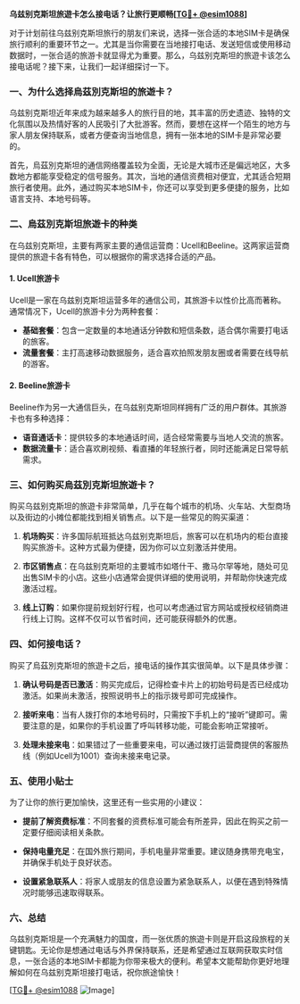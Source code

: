 **乌兹别克斯坦旅遊卡怎么接电话？让旅行更顺畅[[TG💪+ @esim1088](https://t.me/s/esim1088)]**

对于计划前往乌兹别克斯坦旅行的朋友们来说，选择一张合适的本地SIM卡是确保旅行顺利的重要环节之一。尤其是当你需要在当地接打电话、发送短信或使用移动数据时，一张合适的旅游卡就显得尤为重要。那么，乌兹别克斯坦的旅遊卡该怎么接电话呢？接下来，让我们一起详细探讨一下。

### 一、为什么选择烏茲別克斯坦的旅遊卡？

乌兹别克斯坦近年来成为越来越多人的旅行目的地，其丰富的历史遗迹、独特的文化氛围以及热情好客的人民吸引了大批游客。然而，要想在这样一个陌生的地方与家人朋友保持联系，或者方便查询当地信息，拥有一张本地的SIM卡是非常必要的。

首先，烏茲別克斯坦的通信网络覆盖较为全面，无论是大城市还是偏远地区，大多数地方都能享受稳定的信号服务。其次，当地的通信资费相对便宜，尤其适合短期旅行者使用。此外，通过购买本地SIM卡，你还可以享受到更多便捷的服务，比如语言支持、本地号码等。

### 二、烏茲別克斯坦旅遊卡的种类

在乌兹别克斯坦，主要有两家主要的通信运营商：Ucell和Beeline。这两家运营商提供的旅遊卡各有特色，可以根据你的需求选择合适的产品。

#### 1. Ucell旅游卡
Ucell是一家在乌兹别克斯坦运营多年的通信公司，其旅游卡以性价比高而著称。通常情况下，Ucell的旅游卡分为两种套餐：

- **基础套餐**：包含一定数量的本地通话分钟数和短信条数，适合偶尔需要打电话的旅客。
- **流量套餐**：主打高速移动数据服务，适合喜欢拍照发朋友圈或者需要在线导航的游客。

#### 2. Beeline旅游卡
Beeline作为另一大通信巨头，在乌兹别克斯坦同样拥有广泛的用户群体。其旅游卡也有多种选择：

- **语音通话卡**：提供较多的本地通话时间，适合经常需要与当地人交流的旅客。
- **数据流量卡**：适合喜欢刷视频、看直播的年轻旅行者，同时还能满足日常导航需求。

### 三、如何购买烏茲別克斯坦旅遊卡？

购买乌兹别克斯坦的旅遊卡非常简单，几乎在每个城市的机场、火车站、大型商场以及街边的小摊位都能找到相关销售点。以下是一些常见的购买渠道：

1. **机场购买**：许多国际航班抵达乌兹别克斯坦后，旅客可以在机场内的柜台直接购买旅游卡。这种方式最为便捷，因为你可以立刻激活并使用。
   
2. **市区销售点**：在乌兹别克斯坦的主要城市如塔什干、撒马尔罕等地，随处可见出售SIM卡的小店。这些小店通常会提供详细的使用说明，并帮助你快速完成激活过程。

3. **线上订购**：如果你提前规划好行程，也可以考虑通过官方网站或授权经销商进行线上订购。这样不仅可以节省时间，还可能获得额外的优惠。

### 四、如何接电话？

购买了烏茲別克斯坦的旅遊卡之后，接电话的操作其实很简单。以下是具体步骤：

1. **确认号码是否已激活**：购买完成后，记得检查卡片上的初始号码是否已经成功激活。如果尚未激活，按照说明书上的指示拨号即可完成操作。

2. **接听来电**：当有人拨打你的本地号码时，只需按下手机上的“接听”键即可。需要注意的是，如果你的手机设置了呼叫转移功能，可能会影响正常接听。

3. **处理未接来电**：如果错过了一些重要来电，可以通过拨打运营商提供的客服热线（例如Ucell为1001）查询未接来电记录。

### 五、使用小贴士

为了让你的旅行更加愉快，这里还有一些实用的小建议：

- **提前了解资费标准**：不同套餐的资费标准可能会有所差异，因此在购买之前一定要仔细阅读相关条款。
  
- **保持电量充足**：在国外旅行期间，手机电量非常重要。建议随身携带充电宝，并确保手机处于良好状态。

- **设置紧急联系人**：将家人或朋友的信息设置为紧急联系人，以便在遇到特殊情况时能够迅速取得联系。

### 六、总结

乌兹别克斯坦是一个充满魅力的国度，而一张优质的旅遊卡则是开启这段旅程的关键钥匙。无论你是想通过电话与外界保持联系，还是希望通过互联网获取实时信息，一张合适的本地SIM卡都能为你带来极大的便利。希望本文能帮助你更好地理解如何在乌兹别克斯坦接打电话，祝你旅途愉快！

[[TG💪+ @esim1088](https://t.me/s/esim1088) ![Image](https://i.postimg.cc/4NQfJmqS/Snipaste-2025-05-13-00-14-12.png)]